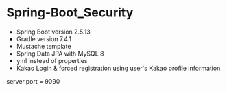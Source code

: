 # Spring-Boot_Security

* Spring Boot version 2.5.13
* Gradle version 7.4.1
* Mustache template
* Spring Data JPA with MySQL 8
* yml instead of properties
* Kakao Login & forced registration using user's Kakao profile information

server.port = 9090
